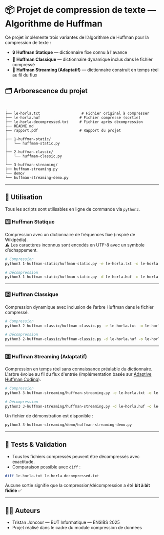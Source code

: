 
# 📦 Projet de compression de texte — Algorithme de Huffman

Ce projet implémente trois variantes de l’algorithme de Huffman pour la compression de texte :

- 🔒 **Huffman Statique** — dictionnaire fixe connu à l'avance
- 📐 **Huffman Classique** — dictionnaire dynamique inclus dans le fichier compressé
- 🌊 **Huffman Streaming (Adaptatif)** — dictionnaire construit en temps réel au fil du flux

## 🗂 Arborescence du projet

```

.
├── le-horla.txt                   # Fichier original à compresser
├── le-horla.huf                  # Fichier compressé (sortie)
├── le-horla-decompressed.txt     # Fichier après décompression
├── README.md
├── rapport.pdf                   # Rapport du projet
│
├── 1-huffman-static/
│   └── huffman-static.py
│
├── 2-huffman-classic/
│   └── huffman-classic.py
│
└── 3-huffman-streaming/
├── huffman-streaming.py
└── demo/
└── huffman-streaming-demo.py

````

---

## 🚀 Utilisation

Tous les scripts sont utilisables en ligne de commande via `python3`.

### 1️⃣ Huffman Statique

Compression avec un dictionnaire de fréquences fixe (inspiré de Wikipédia).  
⚠️ Les caractères inconnus sont encodés en UTF-8 avec un symbole d’échappement.

```bash
# Compression
python3 1-huffman-static/huffman-static.py -e le-horla.txt -o le-horla.huf

# Décompression
python3 1-huffman-static/huffman-static.py -d le-horla.huf -o le-horla-decompressed.txt
````

---

### 2️⃣ Huffman Classique

Compression dynamique avec inclusion de l’arbre Huffman dans le fichier compressé.

```bash
# Compression
python3 2-huffman-classic/huffman-classic.py -e le-horla.txt -o le-horla.huf

# Décompression
python3 2-huffman-classic/huffman-classic.py -d le-horla.huf -o le-horla-decompressed.txt
```

---

### 3️⃣ Huffman Streaming (Adaptatif)

Compression en temps réel sans connaissance préalable du dictionnaire.
L'arbre évolue au fil du flux d'entrée (implémentation basée sur [Adaptive Huffman Coding](https://en.wikipedia.org/wiki/Adaptive_Huffman_coding)).

```bash
# Compression
python3 3-huffman-streaming/huffman-streaming.py -e le-horla.txt -o le-horla.huf

# Décompression
python3 3-huffman-streaming/huffman-streaming.py -d le-horla.huf -o le-horla-decompressed.txt
```

Un fichier de démonstration est disponible :

```bash
python3 3-huffman-streaming/demo/huffman-streaming-demo.py
```

---

## 🧪 Tests & Validation

* Tous les fichiers compressés peuvent être décompressés avec exactitude.
* Comparaison possible avec `diff` :

```bash
diff le-horla.txt le-horla-decompressed.txt
```

Aucune sortie signifie que la compression/décompression a été **bit à bit fidèle** ✅

---

## 👨‍💻 Auteurs

* Tristan Joncour — BUT Informatique — ENSIBS 2025
* Projet réalisé dans le cadre du module compression de données

